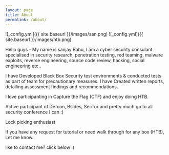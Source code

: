 ```yaml
---
layout: page
title: About
permalink: /about/
---
```


![_config.yml]({{ site.baseurl }}/images/san.png)
![_config.yml]({{ site.baseurl }}/images/htb.png)



Hello guys - My name is sanjay Babu, I am a cyber security consulant specialised in security research, penetration testing, red teaming, malware exploits, reverse engineering, source code review, hacking, social engineering etc..

I have Developed Black Box Security test environments & conducted tests as part of team for precautionary measures. I have Created written reports, detailing assessment findings and recommendations.

I love participanting in Capture the Flag (CTF) and enjoy doing HTB.

Active participant of Defcon, Bsides, SecTor and pretty much go to all security conference I can :)

Lock picking enthusiast

If you have any request for tutorial or need walk through for any box (HTB), Let me know. 


like to contact me?  click below :)
